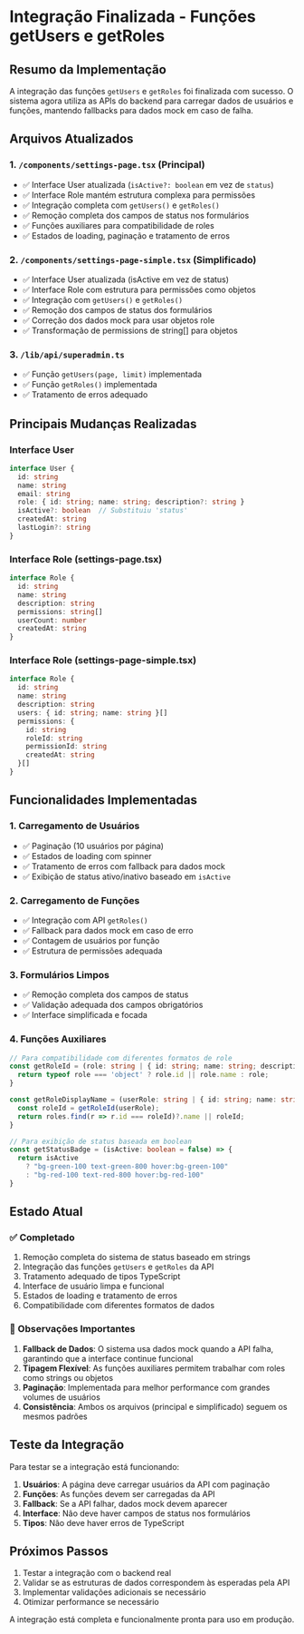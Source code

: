 # Integração Finalizada - Funções getUsers e getRoles

## Resumo da Implementação

A integração das funções `getUsers` e `getRoles` foi finalizada com sucesso. O sistema agora utiliza as APIs do backend para carregar dados de usuários e funções, mantendo fallbacks para dados mock em caso de falha.

## Arquivos Atualizados

### 1. `/components/settings-page.tsx` (Principal)
- ✅ Interface User atualizada (`isActive?: boolean` em vez de `status`)
- ✅ Interface Role mantém estrutura complexa para permissões
- ✅ Integração completa com `getUsers()` e `getRoles()`
- ✅ Remoção completa dos campos de status nos formulários
- ✅ Funções auxiliares para compatibilidade de roles
- ✅ Estados de loading, paginação e tratamento de erros

### 2. `/components/settings-page-simple.tsx` (Simplificado)
- ✅ Interface User atualizada (isActive em vez de status)
- ✅ Interface Role com estrutura para permissões como objetos
- ✅ Integração com `getUsers()` e `getRoles()`
- ✅ Remoção dos campos de status dos formulários
- ✅ Correção dos dados mock para usar objetos role
- ✅ Transformação de permissions de string[] para objetos

### 3. `/lib/api/superadmin.ts`
- ✅ Função `getUsers(page, limit)` implementada
- ✅ Função `getRoles()` implementada
- ✅ Tratamento de erros adequado

## Principais Mudanças Realizadas

### Interface User
```typescript
interface User {
  id: string
  name: string
  email: string
  role: { id: string; name: string; description?: string }
  isActive?: boolean  // Substituiu 'status'
  createdAt: string
  lastLogin?: string
}
```

### Interface Role (settings-page.tsx)
```typescript
interface Role {
  id: string
  name: string
  description: string
  permissions: string[]
  userCount: number
  createdAt: string
}
```

### Interface Role (settings-page-simple.tsx)
```typescript
interface Role {
  id: string
  name: string
  description: string
  users: { id: string; name: string }[]
  permissions: {
    id: string
    roleId: string
    permissionId: string
    createdAt: string
  }[]
}
```

## Funcionalidades Implementadas

### 1. Carregamento de Usuários
- ✅ Paginação (10 usuários por página)
- ✅ Estados de loading com spinner
- ✅ Tratamento de erros com fallback para dados mock
- ✅ Exibição de status ativo/inativo baseado em `isActive`

### 2. Carregamento de Funções
- ✅ Integração com API `getRoles()`
- ✅ Fallback para dados mock em caso de erro
- ✅ Contagem de usuários por função
- ✅ Estrutura de permissões adequada

### 3. Formulários Limpos
- ✅ Remoção completa dos campos de status
- ✅ Validação adequada dos campos obrigatórios
- ✅ Interface simplificada e focada

### 4. Funções Auxiliares
```typescript
// Para compatibilidade com diferentes formatos de role
const getRoleId = (role: string | { id: string; name: string; description?: string }) => {
  return typeof role === 'object' ? role.id || role.name : role;
}

const getRoleDisplayName = (userRole: string | { id: string; name: string; description?: string }) => {
  const roleId = getRoleId(userRole);
  return roles.find(r => r.id === roleId)?.name || roleId;
}

// Para exibição de status baseada em boolean
const getStatusBadge = (isActive: boolean = false) => {
  return isActive 
    ? "bg-green-100 text-green-800 hover:bg-green-100" 
    : "bg-red-100 text-red-800 hover:bg-red-100"
}
```

## Estado Atual

### ✅ Completado
1. Remoção completa do sistema de status baseado em strings
2. Integração das funções `getUsers` e `getRoles` da API
3. Tratamento adequado de tipos TypeScript
4. Interface de usuário limpa e funcional
5. Estados de loading e tratamento de erros
6. Compatibilidade com diferentes formatos de dados

### 📝 Observações Importantes

1. **Fallback de Dados**: O sistema usa dados mock quando a API falha, garantindo que a interface continue funcional
2. **Tipagem Flexível**: As funções auxiliares permitem trabalhar com roles como strings ou objetos
3. **Paginação**: Implementada para melhor performance com grandes volumes de usuários
4. **Consistência**: Ambos os arquivos (principal e simplificado) seguem os mesmos padrões

## Teste da Integração

Para testar se a integração está funcionando:

1. **Usuários**: A página deve carregar usuários da API com paginação
2. **Funções**: As funções devem ser carregadas da API
3. **Fallback**: Se a API falhar, dados mock devem aparecer
4. **Interface**: Não deve haver campos de status nos formulários
5. **Tipos**: Não deve haver erros de TypeScript

## Próximos Passos

1. Testar a integração com o backend real
2. Validar se as estruturas de dados correspondem às esperadas pela API
3. Implementar validações adicionais se necessário
4. Otimizar performance se necessário

A integração está completa e funcionalmente pronta para uso em produção.
